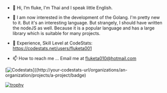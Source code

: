 - 👋 Hi, I’m fluke, I'm Thai and I speak little English.

- 👀 I am now interested in the development of the Golang. 
I'm pretty new to it. But it's an interesting language. But strangely, I should have written the nodeJS as well. 
Because it is a popular language and has a large library which is suitable for many projects.

- 💞️ Experience, Skill Level at CodeStats: https://codestats.net/users/fluketa001
- 📫 How to reach me ... Email me at fluketa010@hotmail.com
<!---
fluketa001/fluketa001 is a ✨ special ✨ repository because its `README.md` (this file) appears on your GitHub profile.
You can click the Preview link to take a look at your changes.
--->

[![Codestats](https://codestats.net/users/fluketa001/organizations/an-organization/projects/a-project/badge)]((http://your-codestats-url/organizations/an-organization/projects/a-project/badge)

[![trophy](https://github-profile-trophy.vercel.app/?username=fluketa001)](https://github.com/ryo-ma/github-profile-trophy)
